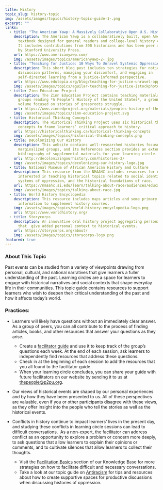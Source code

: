 ```yaml
---
title: History
topic_slug: history-topic
img: /assets/images/topics/history-topic-guide-1-.png
excerpt: ""
links:
  - title: "The American Yawp: A Massively Collaborative Open U.S. History Textbook"
    description: The American Yawp is a collaboratively built, open American history
      textbook designed for general readers and college-level history courses.
      It includes contributions from 300 historians and has been peer reviewed
      by Stanford University Press.
    url: https://www.americanyawp.com/
    img: /assets/images/topics/americanyawp-2-.jpg
  - title: "Teaching for Justice: 10 Ways To Unravel Systemic Oppression"
    description: This short blog post includes ten strategies for noticing group
      discussion patterns, managing your discomfort, and engaging in
      self-directed learning from a justice-informed perspective.
    url: https://www.edutopia.org/blog/teaching-for-justice-unravel-oppression-elena-aguilar
    img: /assets/images/topics/aguilar-teaching-for-justice-istockphoto_0.gif
  - title: Zinn Education Project
    description: The Zinn Education Project contains teaching materials to help
      groups reading *A People’s History of the United States*, a groundbreaking
      volume focused on stories of grassroots struggle.
    url: https://www.zinnedproject.org/materials/peoples-history-of-the-united-states
    img: /assets/images/topics/zinn-education-project.svg
  - title: Historical Thinking Concepts
    description: The Historical Thinking Project uses six historical thinking
      concepts to frame learners’ critical approach to history.
    url: https://historicalthinking.ca/historical-thinking-concepts
    img: /assets/images/topics/historical-thinking-concepts.png
  - title: DeColonizing Our History
    description: This website contains well-researched histories focused on
      marginalized groups, and its References section provides an extensive
      bibliography of supplemental materials for your learning circle.
    url: http://decolonizingourhistory.com/histories-2/
    img: /assets/images/topics/decolonizing-our-history-logo.jpg
  - title: National Museum of African American History and Culture
    description: This resource from the NMAAHC includes resources for educators
      interested in teaching historical topics related to social identities,
      systems of oppression, and the historical foundations of race.
    url: https://nmaahc.si.edu/learn/talking-about-race/audiences/educator
    img: /assets/images/topics/talking-about-race.jpg
  - title: World History Encyclopedia
    description: This resource includes maps articles and some primary source
      information to supplement history courses.
    img: /assets/images/topics/world-history-encyclopedia-logo.png
    url: https://www.worldhistory.org/
  - title: Storycorps
    description: An innovative oral history project aggregating personal interviews
      that  give added personal context to historical events.
    url: https://storycorps.org/about/
    img: /assets/images/topics/storycorps-logo.png
featured: true
---
```

### About This Topic

Past events can be studied from a variety of viewpoints drawing from personal, cultural, and national narratives that give learners a fuller understanding of the past. Learning circles are a space for learners to engage with historical narratives and social contexts that shape everyday life in their communities. This topic guide contains resources to support learners who wish to deepen their critical understanding of the past and how it affects today’s world.

### Practices:

* Learners will likely have questions without an immediately clear answer. As a group of peers, you can all contribute to the process of finding articles, books, and other resources that answer your questions as they arise. 

  * Create a [facilitator guide](https://docs.p2pu.org/courses/facilitator-guides) and use it to keep track of the group’s questions each week. At the end of each session, ask learners to independently find resources that address these questions.
  * Check in at the beginning of each session to add the resources that you all found to the facilitator guide. 
  * When your learning circle concludes, you can share your guide with future facilitators on our website by sending it to us at [thepeople@p2pu.org](mailto:thepeople@p2pu.org).
* Our views of historical events are shaped by our personal experiences and by how they have been presented to us. All of these perspectives are valuable, even if you or other participants disagree with these views, as they offer insight into the people who tell the stories as well as the historical events.
* Conflicts in history continue to impact learners’ lives in the present day, and studying these conflicts in learning circle sessions can lead to difficult conversations.  As a non-expert, the facilitator can address conflict as an opportunity to explore a problem or concern more deeply, to ask questions that allow learners to explain their opinions or comments, and to cultivate silences that allow learners to collect their thoughts. 

  * Visit the [Facilitation Basics](https://docs.p2pu.org/facilitation/facilitation-basics) section of our Knowledge Base for more strategies on how to facilitate difficult and necessary conversations.
  * Take a look at our topic guide on [Antiracism](https://www.p2pu.org/en/topic/antiracism/) for tips and resources about how to create supportive spaces for productive discussions when discussing histories of oppression.
